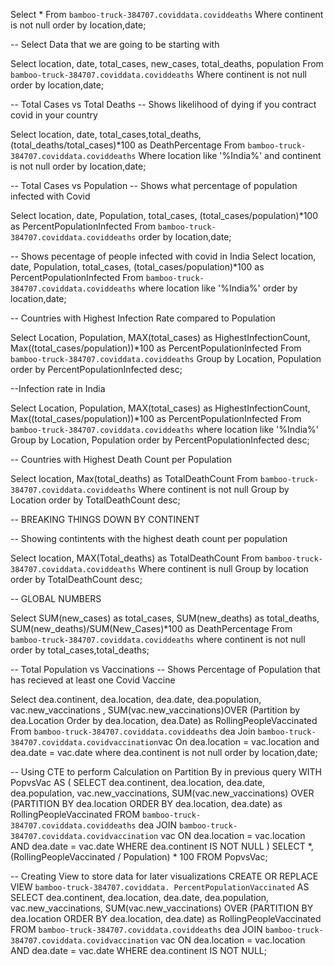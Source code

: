  
Select *
From `bamboo-truck-384707.coviddata.coviddeaths` 
Where continent is not null 
order by location,date;

-- Select Data that we are going to be starting with

Select location, date, total_cases, new_cases, total_deaths, population
From `bamboo-truck-384707.coviddata.coviddeaths` 
Where continent is not null 
order by location,date;

-- Total Cases vs Total Deaths
-- Shows likelihood of dying if you contract covid in your country

Select location, date, total_cases,total_deaths, (total_deaths/total_cases)*100 as DeathPercentage
From `bamboo-truck-384707.coviddata.coviddeaths`
Where location like '%India%'
and continent is not null 
order by location,date;

-- Total Cases vs Population
-- Shows what percentage of population infected with Covid

Select location, date, Population, total_cases,  (total_cases/population)*100 as PercentPopulationInfected
From `bamboo-truck-384707.coviddata.coviddeaths`
order by location,date;

-- Shows pecentage of people infected with covid in India
Select location, date, Population, total_cases,  (total_cases/population)*100 as PercentPopulationInfected
From `bamboo-truck-384707.coviddata.coviddeaths`
where location like  '%India%'
order by location,date;

-- Countries with Highest Infection Rate compared to Population

Select Location, Population, MAX(total_cases) as HighestInfectionCount,  Max((total_cases/population))*100 as PercentPopulationInfected
From `bamboo-truck-384707.coviddata.coviddeaths`
Group by Location, Population
order by PercentPopulationInfected desc;

--Infection rate in India

Select Location, Population, MAX(total_cases) as HighestInfectionCount,  Max((total_cases/population))*100 as PercentPopulationInfected
From `bamboo-truck-384707.coviddata.coviddeaths`
where location like '%India%'
Group by Location, Population
order by PercentPopulationInfected desc;

-- Countries with Highest Death Count per Population

Select location, Max(total_deaths) as TotalDeathCount
From `bamboo-truck-384707.coviddata.coviddeaths`
Where continent is not null 
Group by Location
order by TotalDeathCount desc;


-- BREAKING THINGS DOWN BY CONTINENT

-- Showing contintents with the highest death count per population

Select location, MAX(Total_deaths) as TotalDeathCount
From `bamboo-truck-384707.coviddata.coviddeaths`
Where continent is null 
Group by location
order by TotalDeathCount desc;


-- GLOBAL NUMBERS

Select SUM(new_cases) as total_cases, SUM(new_deaths) as total_deaths, SUM(new_deaths)/SUM(New_Cases)*100 as DeathPercentage
From `bamboo-truck-384707.coviddata.coviddeaths`
where continent is not null 
order by total_cases,total_deaths;

-- Total Population vs Vaccinations
-- Shows Percentage of Population that has recieved at least one Covid Vaccine

Select dea.continent, dea.location, dea.date, dea.population, vac.new_vaccinations
, SUM(vac.new_vaccinations)OVER (Partition by dea.Location Order by dea.location, dea.Date) as RollingPeopleVaccinated
From `bamboo-truck-384707.coviddata.coviddeaths` dea
Join `bamboo-truck-384707.coviddata.covidvaccination`vac
	On dea.location = vac.location
	and dea.date = vac.date
where dea.continent is not null 
order by location,date;

-- Using CTE to perform Calculation on Partition By in previous query
WITH PopvsVac AS (
    SELECT
        dea.continent,
        dea.location,
        dea.date,
        dea.population,
        vac.new_vaccinations,
        SUM(vac.new_vaccinations) OVER (PARTITION BY dea.location ORDER BY dea.location, dea.date) as RollingPeopleVaccinated
    FROM `bamboo-truck-384707.coviddata.coviddeaths` dea
    JOIN `bamboo-truck-384707.coviddata.covidvaccination` vac
       ON dea.location = vac.location
        AND dea.date = vac.date
    WHERE dea.continent IS NOT NULL
)
SELECT *, (RollingPeopleVaccinated / Population) * 100
FROM PopvsVac;


-- Creating View to store data for later visualizations
CREATE OR REPLACE VIEW `bamboo-truck-384707.coviddata. PercentPopulationVaccinated` AS
SELECT
    dea.continent,
    dea.location,
    dea.date,
    dea.population,
    vac.new_vaccinations,
    SUM(vac.new_vaccinations) OVER (PARTITION BY dea.location ORDER BY dea.location, dea.date) as RollingPeopleVaccinated
FROM
    `bamboo-truck-384707.coviddata.coviddeaths` dea
JOIN
    `bamboo-truck-384707.coviddata.covidvaccination` vac
    ON dea.location = vac.location
    AND dea.date = vac.date
WHERE
    dea.continent IS NOT NULL;
